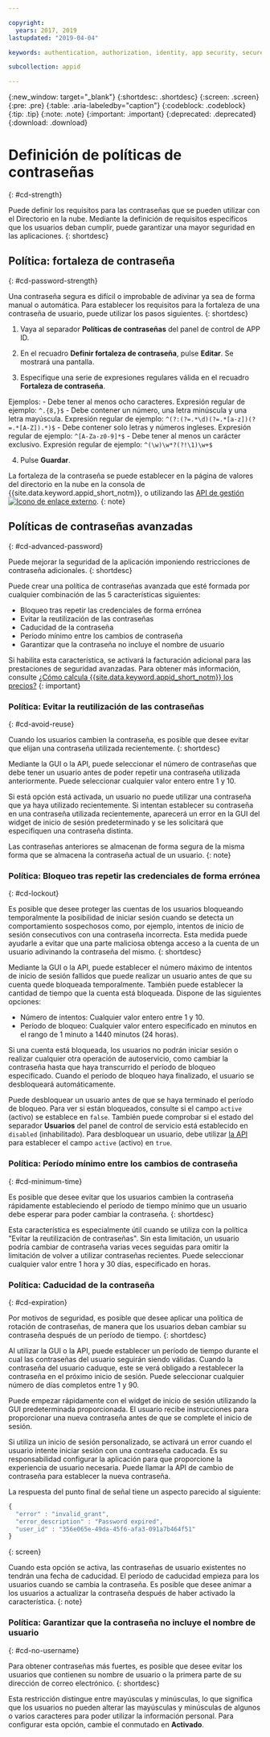 ```yaml
---

copyright:
  years: 2017, 2019
lastupdated: "2019-04-04"

keywords: authentication, authorization, identity, app security, secure, directory, registry, passwords, languages, lockout

subcollection: appid

---
```


{:new_window: target="_blank"}
{:shortdesc: .shortdesc}
{:screen: .screen}
{:pre: .pre}
{:table: .aria-labeledby="caption"}
{:codeblock: .codeblock}
{:tip: .tip}
{:note: .note}
{:important: .important}
{:deprecated: .deprecated}
{:download: .download}

# Definición de políticas de contraseñas
{: #cd-strength}

Puede definir los requisitos para las contraseñas que se pueden utilizar con el Directorio en la nube. Mediante la definición de requisitos específicos que los usuarios deban cumplir, puede garantizar una mayor seguridad en las aplicaciones.
{: shortdesc}

## Política: fortaleza de contraseña
{: #cd-password-strength}

Una contraseña segura es difícil o improbable de adivinar ya sea de forma manual o automática. Para establecer los requisitos para la fortaleza de una contraseña de usuario, puede utilizar los pasos siguientes.
{: shortdesc}

1. Vaya al separador **Políticas de contraseñas** del panel de control de APP ID.

2. En el recuadro **Definir fortaleza de contraseña**, pulse **Editar**. Se mostrará una pantalla.

3. Especifique una serie de expresiones regulares válida en el recuadro **Fortaleza de contraseña**.

  Ejemplos:
    - Debe tener al menos ocho caracteres. Expresión regular de ejemplo: `^.{8,}$`
    - Debe contener un número, una letra minúscula y una letra mayúscula. Expresión regular de ejemplo: `^(?:(?=.*\d)(?=.*[a-z])(?=.*[A-Z]).*)$`
    - Debe contener solo letras y números ingleses. Expresión regular de ejemplo: `^[A-Za-z0-9]*$`
    - Debe tener al menos un carácter exclusivo. Expresión regular de ejemplo: `^(\w)\w*?(?!\1)\w+$`

4. Pulse **Guardar**.

La fortaleza de la contraseña se puede establecer en la página de valores del directorio en la nube en la consola de {{site.data.keyword.appid_short_notm}}, o utilizando las <a href="https://us-south.appid.cloud.ibm.com/swagger-ui/#/Management%20API%20-%20Config/mgmt.set_cloud_directory_password_regex" target="_blank">API de gestión <img src="../../icons/launch-glyph.svg" alt="Icono de enlace externo"></a>.
{: note}


## Políticas de contraseñas avanzadas
{: #cd-advanced-password}


Puede mejorar la seguridad de la aplicación imponiendo restricciones de contraseña adicionales.
{: shortdesc}


Puede crear una política de contraseñas avanzada que esté formada por cualquier combinación de las 5 características siguientes:

 - Bloqueo tras repetir las credenciales de forma errónea
 - Evitar la reutilización de las contraseñas
 - Caducidad de la contraseña
 - Período mínimo entre los cambios de contraseña
 - Garantizar que la contraseña no incluye el nombre de usuario


 Si habilita esta característica, se activará la facturación adicional para las prestaciones de seguridad avanzadas. Para obtener más información, consulte [¿Cómo calcula {{site.data.keyword.appid_short_notm}} los precios?](/docs/services/appid?topic=appid-faq#faq-pricing)
 {: important}


### Política: Evitar la reutilización de las contraseñas
{: #cd-avoid-reuse}

Cuando los usuarios cambien la contraseña, es posible que desee evitar que elijan una contraseña utilizada recientemente.
{: shortdesc}

Mediante la GUI o la API, puede seleccionar el número de contraseñas que debe tener un usuario antes de poder repetir una contraseña utilizada anteriormente. Puede seleccionar cualquier valor entero entre 1 y 10.

Si está opción está activada, un usuario no puede utilizar una contraseña que ya haya utilizado recientemente. Si intentan establecer su contraseña en una contraseña utilizada recientemente, aparecerá un error en la GUI del widget de inicio de sesión predeterminado y se les solicitará que especifiquen una contraseña distinta.

Las contraseñas anteriores se almacenan de forma segura de la misma forma que se almacena la contraseña actual de un usuario.
{: note}


### Política: Bloqueo tras repetir las credenciales de forma errónea
{: #cd-lockout}

Es posible que desee proteger las cuentas de los usuarios bloqueando temporalmente la posibilidad de iniciar sesión cuando se detecta un comportamiento sospechosos como, por ejemplo, intentos de inicio de sesión consecutivos con una contraseña incorrecta. Esta medida puede ayudarle a evitar que una parte maliciosa obtenga acceso a la cuenta de un usuario adivinando la contraseña del mismo.
{: shortdesc}

Mediante la GUI o la API, puede establecer el número máximo de intentos de inicio de sesión fallidos que puede realizar un usuario antes de que su cuenta quede bloqueada temporalmente. También puede establecer la cantidad de tiempo que la cuenta está bloqueada. Dispone de las siguientes opciones:

* Número de intentos: Cualquier valor entero entre 1 y 10.
* Período de bloqueo: Cualquier valor entero especificado en minutos en el rango de 1 minuto a 1440 minutos (24 horas).

Si una cuenta está bloqueada, los usuarios no podrán iniciar sesión o realizar cualquier otra operación de autoservicio, como cambiar la contraseña hasta que haya transcurrido el período de bloqueo especificado. Cuando el período de bloqueo haya finalizado, el usuario se desbloqueará automáticamente.

Puede desbloquear un usuario antes de que se haya terminado el período de bloqueo. Para ver si están bloqueados, consulte si el campo `active` (activo) se establece en `false`. También puede comprobar si el estado del separador **Usuarios** del panel de control de servicio está establecido en `disabled` (inhabilitado). Para desbloquear un usuario, debe utilizar [la API](https://us-south.appid.cloud.ibm.com/swagger-ui/#/Cloud_Directory_Users/updateCloudDirectoryUser) para establecer el campo `active` (activo) en `true`.


### Política: Período mínimo entre los cambios de contraseña
{: #cd-minimum-time}

Es posible que desee evitar que los usuarios cambien la contraseña rápidamente estableciendo el período de tiempo mínimo que un usuario debe esperar para poder cambiar la contraseña.
{: shortdesc}

Esta característica es especialmente útil cuando se utiliza con la política "Evitar la reutilización de contraseñas". Sin esta limitación, un usuario podría cambiar de contraseña varias veces seguidas para omitir la limitación de volver a utilizar contraseñas recientes. Puede seleccionar cualquier valor entre 1 hora y 30 días, especificado en horas.


### Política: Caducidad de la contraseña
{: #cd-expiration}

Por motivos de seguridad, es posible que desee aplicar una política de rotación de contraseñas, de manera que los usuarios deban cambiar su contraseña después de un período de tiempo.
{: shortdesc}

Al utilizar la GUI o la API, puede establecer un período de tiempo durante el cual las contraseñas del usuario seguirán siendo válidas. Cuando la contraseña del usuario caduque, este se verá obligado a restablecer la contraseña en el próximo inicio de sesión. Puede seleccionar cualquier número de días completos entre 1 y 90.

Puede empezar rápidamente con el widget de inicio de sesión utilizando la GUI predeterminada proporcionada. El usuario recibe instrucciones para proporcionar una nueva contraseña antes de que se complete el inicio de sesión.

Si utiliza un inicio de sesión personalizado, se activará un error cuando el usuario intente iniciar sesión con una contraseña caducada. Es su responsabilidad configurar la aplicación para que proporcione la experiencia de usuario necesaria. Puede llamar la API de cambio de contraseña para establecer la nueva contraseña.

La respuesta del punto final de señal tiene un aspecto parecido al siguiente:

```javascript
{
  "error" : "invalid_grant",
  "error_description" : "Password expired",
  "user_id" : "356e065e-49da-45f6-afa3-091a7b464f51"
}
```
{: screen}

Cuando esta opción se activa, las contraseñas de usuario existentes no tendrán una fecha de caducidad. El período de caducidad empieza para los usuarios cuando se cambia la contraseña. Es posible que desee animar a los usuarios a actualizar la contraseña después de haber activado la característica.
{: note}


### Política: Garantizar que la contraseña no incluye el nombre de usuario
{: #cd-no-username}

Para obtener contraseñas más fuertes, es posible que desee evitar los usuarios que contienen su nombre de usuario o la primera parte de su dirección de correo electrónico.
{: shortdesc}

Esta restricción distingue entre mayúsculas y minúsculas, lo que significa que los usuarios no pueden alterar las mayúsculas y minúsculas de algunos o varios caracteres para poder utilizar la información personal. Para configurar esta opción, cambie el conmutado en **Activado**.

